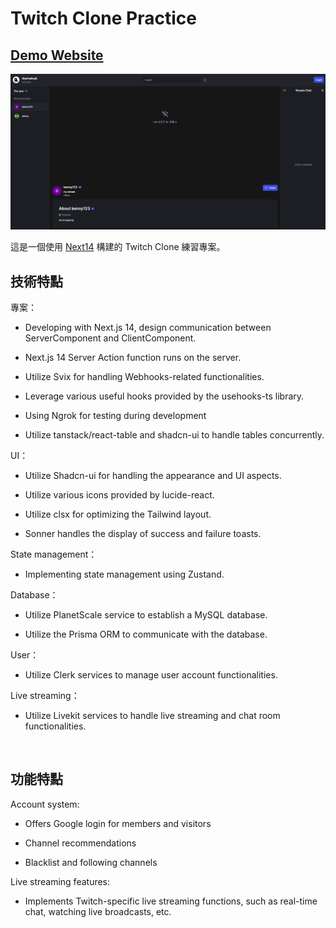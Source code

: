 # Twitch Clone Practice

## [Demo Website](https://twitch-clone-practice.vercel.app/)

![App Screenshot](twitch_clone.png)

這是一個使用 [Next14](https://nextjs.org/) 構建的 Twitch Clone 練習專案。

## 技術特點

專案：

- Developing with Next.js 14, design communication between ServerComponent and ClientComponent.

- Next.js 14 Server Action function runs on the server.

- Utilize Svix for handling Webhooks-related functionalities.

- Leverage various useful hooks provided by the usehooks-ts library.

- Using Ngrok for testing during development

- Utilize tanstack/react-table and shadcn-ui to handle tables concurrently.

UI：

- Utilize Shadcn-ui for handling the appearance and UI aspects.

- Utilize various icons provided by lucide-react.

- Utilize clsx for optimizing the Tailwind layout.

- Sonner handles the display of success and failure toasts.

State management：

- Implementing state management using Zustand.

Database：

- Utilize PlanetScale service to establish a MySQL database.

- Utilize the Prisma ORM to communicate with the database.

User：

- Utilize Clerk services to manage user account functionalities.

Live streaming：

- Utilize Livekit services to handle live streaming and chat room functionalities.

<br>

## 功能特點

Account system:

- Offers Google login for members and visitors

- Channel recommendations
- Blacklist and following channels

Live streaming features:

- Implements Twitch-specific live streaming functions, such as real-time chat, watching live broadcasts, etc.
